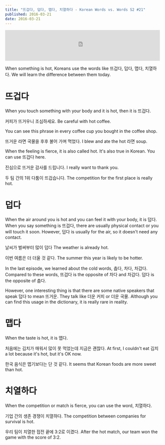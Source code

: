 ```yaml
---
title: "뜨겁다, 덥다, 맵다, 치열하다 - Korean Words vs. Words S2 #21"
published: 2016-03-21
date: 2016-03-21
---
```

<iframe id="audio_iframe" src="https://www.podbean.com/media/player/pd2vr-5db53b?skin=8" width="100%" height="100" frameborder="0" scrolling="no"></iframe>

When something is hot, Koreans use the words like 뜨겁다, 덥다, 맵다, 치열하다. We will learn the difference between them today.

#  뜨겁다

When you touch something with your body and it is hot, then it is 뜨겁다. 



커피가 뜨거우니 조심하세요. 
Be careful with hot coffee. 

You can see this phrase in every coffee cup you bought in the coffee shop. 

뜨거운 라면 국물을 후후 불어 가며 먹었다. 
I blew and ate the hot 라면 soup. 



When the feeling is fierce, it is also called hot. It's also true in Korean. You can use 뜨겁다 here. 



진심으로 뜨거운 감사를 드립니다. 
I really want to thank you. 

두 팀 간의 1위 다툼이 뜨겁습니다. 
The competition for the first place is really hot.



#  덥다

When the air around you is hot and you can feel it with your body, it is 덥다. When you say something is 뜨겁다, there are usually physical contact or you will touch it soon. However, 덥다 is usually for the air, so it doesn't need any contact.   



날씨가 벌써부터 많이 덥다
The weather is already hot. 

이번 여름은 더 더울 것 같다. 
The summer this year is likely to be hotter. 



In the last episode, we learned about the cold words, 춥다, 차다, 차갑다. Compared to these words, 뜨겁다 is the opposite of 차다 and 차갑다. 덥다 is the opposite of 춥다. 

However, one interesting thing is that there are some native speakers that speak 덥다 to mean 뜨거운. They talk like 더운 커피 or 더운 국물. Although you can find this usage in the dictionary, it is really rare in reality.


#  맵다

When the taste is hot, it is 맵다. 



처음에는 김치가 매워서 많이 못 먹었는데 지금은 괜찮다.
At first, I couldn't eat 김치 a lot because it's hot, but it's OK now. 

한국 음식은 맵기보다는 단 것 같다. 
It seems that Korean foods are more sweet than hot. 



#  치열하다

When the competition or match is fierce, you can use the word, 치열하다. 



기업 간의 생존 경쟁이 치열하다.
The competition between companies for survival is hot. 

우리 팀이 치열한 접전 끝에 3:2로 이겼다. 
After the hot match, our team won the game with the score of 3:2.

